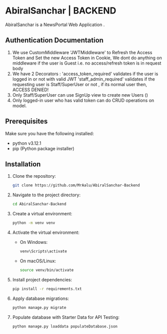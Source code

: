 # AbiralSanchar | BACKEND

AbiralSanchar is a NewsPortal Web Application .

## Authentication Documentation 
1. We use CustomMiddleware 'JWTMiddleware' to Refresh the Access Token and Set the new Access Token in Cookie, We dont do anything on middleware if the user is Guest i.e. no access/refresh token is in request body
2. We have 2 Decorators :
'access_token_required' validates if the user is logged in or not with valid JWT
'staff_admin_required' validates if the requesting user is Staff/SuperUser or not , if its normal user then, ACCESS DENIED!
3. Only Staff/SuperUser can use SignUp view to create new Users ()
4. Only logged-in user who has valid token can do CRUD operations on model.

## Prerequisites

Make sure you have the following installed:

- python v3.12.1
- pip (Python package installer)

## Installation

1. Clone the repository:

    ```bash
    git clone https://github.com/MrAalu/AbiralSanchar-Backend
    ```

2. Navigate to the project directory:

    ```bash
    cd AbiralSanchar-Backend
    ```

3. Create a virtual environment:

    ```bash
    python -m venv venv
    ```

4. Activate the virtual environment:

    - On Windows:

        ```bash
        venv\Scripts\activate
        ```

    - On macOS/Linux:

        ```bash
        source venv/bin/activate
        ```

5. Install project dependencies:

    ```bash
    pip install -r requirements.txt
    ```

6. Apply database migrations:

    ```bash
    python manage.py migrate
    ```

7. Populate database with Starter Data for API Testing:

    ```bash
    python manage.py loaddata populateDatabase.json
    ```


